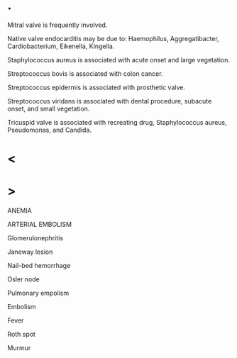 # .

Mitral valve is frequently involved.

Native valve endocarditis may be due to: Haemophilus, Aggregatibacter, Cardiobacterium, Eikenella, Kingella.

Staphylococcus aureus is associated with acute onset and large vegetation.

Streptococcus bovis is associated with colon cancer.

Streptococcus epidermis is associated with prosthetic valve.

Streptococcus viridans is associated with dental procedure, subacute onset, and small vegetation.

Tricuspid valve is associated with recreating drug, Staphylococcus aureus, Pseudomonas, and Candida.

# <

# >

ANEMIA

ARTERIAL EMBOLISM

Glomerulonephritis

Janeway lesion

Nail-bed hemorrhage

Osler node

Pulmonary empolism

Embolism

Fever

Roth spot

Murmur
